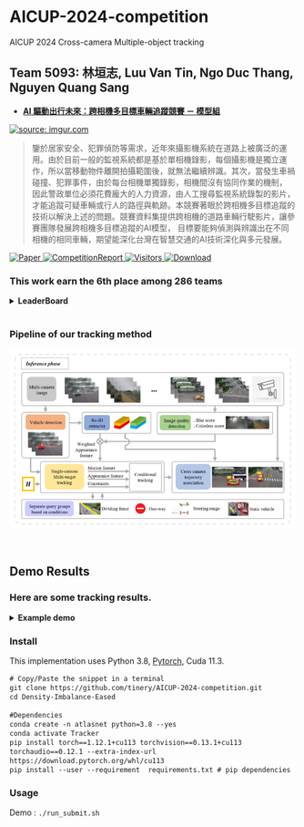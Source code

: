# AICUP-2024-competition
AICUP 2024 Cross-camera Multiple-object tracking

## Team 5093: 林垣志, Luu Van Tin, Ngo Duc Thang, Nguyen Quang Sang 
- [**AI 驅動出行未來：跨相機多目標車輛追蹤競賽 － 模型組**](https://tbrain.trendmicro.com.tw/Competitions/Details/33)  
  
<a href="https://tbrain.trendmicro.com.tw/Competitions/Details/33"><img src="https://i.imgur.com/3nfLbdW.png" title="source: imgur.com" /></a>  
> 鑒於居家安全、犯罪偵防等需求，近年來攝影機系統在道路上被廣泛的運用。由於目前一般的監視系統都是基於單相機錄影，每個攝影機是獨立運作，所以當移動物件離開拍攝範圍後，就無法繼續辨識。其次，當發生車禍碰撞、犯罪事件，由於每台相機單獨錄影，相機間沒有協同作業的機制，
> 因此警政單位必須花費龐大的人力資源，由人工搜尋監視系統錄製的影片，才能追蹤可疑車輛或行人的路徑與軌跡。本競賽著眼於跨相機多目標追蹤的技術以解決上述的問題。競賽資料集提供跨相機的道路車輛行駛影片，讓參賽團隊發展跨相機多目標追蹤的AI模型，
> 目標要能夠偵測與辨識出在不同相機的相同車輛，期望能深化台灣在智慧交通的AI技術深化與多元發展。 

<a href="https://drive.google.com/file/d/1VLShkCYHkK3wPXu97iid_D3epXNhmRP8/view?usp=sharing" target="_blank">
  <img src="https://img.shields.io/badge/Supplementary-Paper-blue" alt="Paper">
</a>

<a href="https://drive.google.com/file/d/1kPULVZGvUKC-0ohew0K2pYOyIksacUXv/view?usp=sharing" target="_blank">
  <img src="https://img.shields.io/badge/Supplementary-CompetitionReport-blue" alt="CompetitionReport">
</a>

<a href="https://api.visitorbadge.io/api/visitors?path=https%3A%2F%2Fgithub.com%2Louislin0128%2FAICUP-2024-competition&label=visitors&countColor=%232ccce4&style=plastic" target="_blank">
  <img src="https://api.visitorbadge.io/api/visitors?path=https%3A%2F%2Fgithub.com%2Louislin0128%2FAICUP-2024-competition&label=visitors&countColor=%232ccce4&style=plastic" alt="Visitors">
</a>

<a href="https://img.shields.io/github/downloads/Louislin0128/AICUP-2024-competition/total" target="_blank">
  <img src="https://img.shields.io/github/downloads/Louislin0128/AICUP-2024-competition/total" alt="Download">
</a>


### This work earn the 6th place among 286 teams
<details>
  <summary><b>LeaderBoard </b></summary>
  
  ![image](https://github.com/Louislin0128/AICUP-2024-competition/blob/main/photo/lb.png)
</details>

<br>

### Pipeline of our tracking method
![image](https://github.com/Louislin0128/AICUP-2024-competition/blob/main/photo/architecture.png)

<br>

## Demo Results
### Here are some tracking results.

<details>
  <summary><b>Example demo </b></summary>

  https://github.com/Louislin0128/AICUP-2024-competition/demo_assets/

</br>
</details>

### Install
This implementation uses Python 3.8, [Pytorch](http://pytorch.org/),  Cuda 11.3. 
```shell
# Copy/Paste the snippet in a terminal
git clone https://github.com/tinery/AICUP-2024-competition.git
cd Density-Imbalance-Eased

#Dependencies
conda create -n atlasnet python=3.8 --yes
conda activate Tracker
pip install torch==1.12.1+cu113 torchvision==0.13.1+cu113 torchaudio==0.12.1 --extra-index-url https://download.pytorch.org/whl/cu113
pip install --user --requirement  requirements.txt # pip dependencies
```

### Usage

Demo :    ```./run_submit.sh``` <br>
